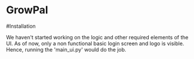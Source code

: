 # GrowPal


#Installation 

We haven't started working on the logic and other required elements of the UI. As of now, only a non functional basic login screen and logo is visible. 
Hence, running the 'main_ui.py' would do the job.
